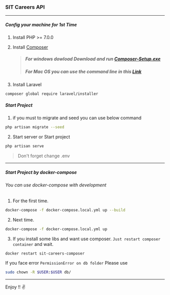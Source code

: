 ### SIT Careers API
----
##### Config your machine for 1st Time
1. Install PHP >= 7.0.0
2. Install [Composer](https://getcomposer.org/)
    > ##### For windows dowload Download and run [Composer-Setup.exe](https://getcomposer.org/Composer-Setup.exe)
    > ##### For Mac OS you can use the command line in this [Link](https://duvien.com/blog/installing-composer-mac-osx)

3. Install Laravel 
```bash
composer global require laravel/installer
```

##### Start Project
1. if you must to migrate and seed you can use below command
```bash
php artisan migrate --seed
```
2. Start server or Start project
```bash
php artisan serve
```

> Don't forget change .env
-----

##### Start Project by docker-compose
###### You can use docker-compose with development
1. For the first time.
```bash
docker-compose -f docker-compose.local.yml up --build
```
2. Next time.
```bash
docker-compose -f docker-compose.local.yml up
```
3. If you install some libs and want use composer. `Just restart composer container` and wait.
```bash
docker restart sit-careers-composer
```
If you face error `PermissionError on db folder` Please use
```bash
sudo chown -R $USER:$USER db/
```

-----
Enjoy !! ✌
